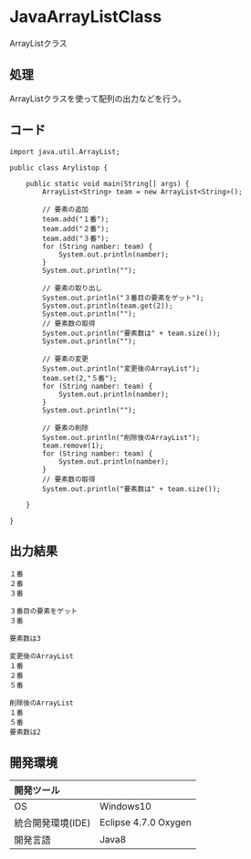 # JavaArrayListClass
ArrayListクラス

## 処理
ArrayListクラスを使って配列の出力などを行う。

## コード
```
import java.util.ArrayList;

public class Arylistop {

	public static void main(String[] args) {
		ArrayList<String> team = new ArrayList<String>();

		// 要素の追加
		team.add("１番");
		team.add("２番");
		team.add("３番");
		for (String namber: team) {
			System.out.println(namber);
		}
		System.out.println("");

		// 要素の取り出し
		System.out.println("３番目の要素をゲット");
		System.out.println(team.get(2));
		System.out.println("");
		// 要素数の取得
		System.out.println("要素数は" + team.size());
		System.out.println("");

		// 要素の変更
		System.out.println("変更後のArrayList");
		team.set(2,"５番");
		for (String namber: team) {
			System.out.println(namber);
		}
		System.out.println("");

		// 要素の削除
		System.out.println("削除後のArrayList");
		team.remove(1);
		for (String namber: team) {
			System.out.println(namber);
		}
		// 要素数の取得
		System.out.println("要素数は" + team.size());

	}

}
```

## 出力結果
```
１番  
２番  
３番  
  
３番目の要素をゲット  
３番  
  
要素数は3  
  
変更後のArrayList  
１番  
２番  
５番  
  
削除後のArrayList  
１番  
５番  
要素数は2  
```
  
## 開発環境
| 開発ツール |  |
|:-|:-|
| OS | Windows10 |
| 統合開発環境(IDE) | Eclipse 4.7.0 Oxygen |
| 開発言語 | Java8 |
